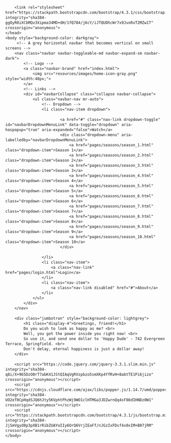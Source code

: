 <!DOCTYPE html>
<html lang="en">
    <head>
        <meta charset="utf-8">
        <meta name="viewport" content="width=device-width, initial-scale=1, shrink-to-fit=no">

        <link rel="stylesheet" href="https://stackpath.bootstrapcdn.com/bootstrap/4.3.1/css/bootstrap.min.css" integrity="sha384-ggOyR0iXCbMQv3Xipma34MD+dH/1fQ784/j6cY/iJTQUOhcWr7x9JvoRxT2MZw1T" crossorigin="anonymous">
    </head>
    <body style="background-color: darkgray">
         <!-- A grey horizontal navbar that becomes vertical on small screens -->
        <nav class="navbar navbar-toggleable-md navbar-expand-sm navbar-dark">
            <!-- Logo -->
            <a class="navbar-brand" href="index.html">
                <img src="resources/images/home-icon-gray.png" style="width:40px;">
            </a>
            <!-- Links -->
            <div id="navbarCollapse" class="collapse navbar-collapse">
                <ul class="navbar-nav mr-auto">
                    <!-- Dropdown -->
                    <li class="nav-item dropdown">
                        
                            <a href="#" class="nav-link dropdown-toggle" id="navbarDropdownMenuLink" data-toggle="dropdown" aria-haspopup="true" aria-expanded="false">Watch</a>
                            <div class="dropdown-menu" aria-labelledby="navbarDropdownMenuLink">
                                <a href="pages/seasons/season_1.html" class="dropdown-item">Season 1</a>
                                <a href="pages/seasons/season_2.html" class="dropdown-item">Season 2</a>
                                <a href="pages/seasons/season_3.html" class="dropdown-item">Season 3</a>
                                <a href="pages/seasons/season_4.html" class="dropdown-item">Season 4</a>
                                <a href="pages/seasons/season_5.html" class="dropdown-item">Season 5</a>
                                <a href="pages/seasons/season_6.html" class="dropdown-item">Season 6</a>
                                <a href="pages/seasons/season_7.html" class="dropdown-item">Season 7</a>
                                <a href="pages/seasons/season_8.html" class="dropdown-item">Season 8</a>
                                <a href="pages/seasons/season_9.html" class="dropdown-item">Season 9</a>
                                <a href="pages/seasons/season_10.html" class="dropdown-item">Season 10</a>
                            </div>
                
                    </li>
                    <li class="nav-item">
                        <a class="nav-link" href="pages/login.html">Login</a>
                    </li>
                    <li class="nav-item">
                        <a class="nav-link disabled" href="#">About</a>
                    </li>
                </ul>
            </div>
        </nav> 

        <div class="jumbotron" style="background-color: lightgrey"> 
            <h1 class="display-4">Greetings, friend!</h1>
            Do you wish to look as happy as me? <br>
            Well, you got the power inside you right now! <br>
            So use it, and send one dollar to 'Happy Dude' - 742 Evergreen Terrace, Springfield. <br>
            Don't delay, eternal happiness is just a dollar away!
        </div> 

        <script src="https://code.jquery.com/jquery-3.3.1.slim.min.js" integrity="sha384-q8i/X+965DzO0rT7abK41JStQIAqVgRVzpbzo5smXKp4YfRvH+8abtTE1Pi6jizo" crossorigin="anonymous"></script>
        <script src="https://cdnjs.cloudflare.com/ajax/libs/popper.js/1.14.7/umd/popper.min.js" integrity="sha384-UO2eT0CpHqdSJQ6hJty5KVphtPhzWj9WO1clHTMGa3JDZwrnQq4sF86dIHNDz0W1" crossorigin="anonymous"></script>
        <script src="https://stackpath.bootstrapcdn.com/bootstrap/4.3.1/js/bootstrap.min.js" integrity="sha384-JjSmVgyd0p3pXB1rRibZUAYoIIy6OrQ6VrjIEaFf/nJGzIxFDsf4x0xIM+B07jRM" crossorigin="anonymous"></script>
    </body>
</html>
